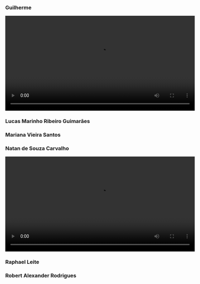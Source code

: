 ### Guilherme
<video width="600" controls>
  <source src="/videos/Guilherme.mkv">
</video>


### Lucas Marinho Ribeiro Guimarães

### Mariana Vieira Santos

### Natan de Souza Carvalho
<video width="600" controls>
  <source src="/videos/Natan.mp4">
</video>

### Raphael Leite

### Robert Alexander Rodrigues

